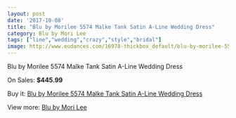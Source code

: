 ```yaml
---
layout: post
date: '2017-10-08'
title: "Blu by Morilee 5574 Malke Tank Satin A-Line Wedding Dress"
category: Blu by Mori Lee
tags: ["line","wedding","crazy","style","bridal"]
image: http://www.eudances.com/16978-thickbox_default/blu-by-morilee-5574-malke-tank-satin-a-line-wedding-dress.jpg
---
```

Blu by Morilee 5574 Malke Tank Satin A-Line Wedding Dress

On Sales: **$445.99**
<a href="https://www.eudances.com/en/blu-by-mori-lee/4973-blu-by-morilee-5574-malke-tank-satin-a-line-wedding-dress.html"><amp-img layout="responsive" width="600" height="600" src="//www.eudances.com/16978-thickbox_default/blu-by-morilee-5574-malke-tank-satin-a-line-wedding-dress.jpg" alt="Blu by Morilee 5574 Malke Tank Satin A-Line Wedding Dress 0" /></a>
<a href="https://www.eudances.com/en/blu-by-mori-lee/4973-blu-by-morilee-5574-malke-tank-satin-a-line-wedding-dress.html"><amp-img layout="responsive" width="600" height="600" src="//www.eudances.com/16981-thickbox_default/blu-by-morilee-5574-malke-tank-satin-a-line-wedding-dress.jpg" alt="Blu by Morilee 5574 Malke Tank Satin A-Line Wedding Dress 1" /></a>
<a href="https://www.eudances.com/en/blu-by-mori-lee/4973-blu-by-morilee-5574-malke-tank-satin-a-line-wedding-dress.html"><amp-img layout="responsive" width="600" height="600" src="//www.eudances.com/16980-thickbox_default/blu-by-morilee-5574-malke-tank-satin-a-line-wedding-dress.jpg" alt="Blu by Morilee 5574 Malke Tank Satin A-Line Wedding Dress 2" /></a>
<a href="https://www.eudances.com/en/blu-by-mori-lee/4973-blu-by-morilee-5574-malke-tank-satin-a-line-wedding-dress.html"><amp-img layout="responsive" width="600" height="600" src="//www.eudances.com/16979-thickbox_default/blu-by-morilee-5574-malke-tank-satin-a-line-wedding-dress.jpg" alt="Blu by Morilee 5574 Malke Tank Satin A-Line Wedding Dress 3" /></a>

Buy it: [Blu by Morilee 5574 Malke Tank Satin A-Line Wedding Dress](https://www.eudances.com/en/blu-by-mori-lee/4973-blu-by-morilee-5574-malke-tank-satin-a-line-wedding-dress.html "Blu by Morilee 5574 Malke Tank Satin A-Line Wedding Dress")

View more: [Blu by Mori Lee](https://www.eudances.com/en/39-blu-by-mori-lee "Blu by Mori Lee")